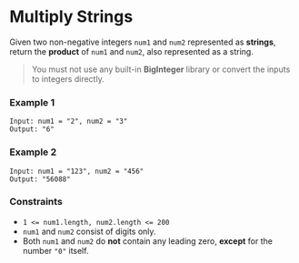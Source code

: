 # Multiply Strings

Given two non-negative integers `num1` and `num2` represented as **strings**, return the **product** of `num1` and `num2`, also represented as a string.

> You must not use any built-in **BigInteger** library or convert the inputs to integers directly.

### Example 1

```text
Input: num1 = "2", num2 = "3"
Output: "6"
```

### Example 2

```text
Input: num1 = "123", num2 = "456"
Output: "56088"
```

### Constraints

- `1 <= num1.length, num2.length <= 200`
- `num1` and `num2` consist of digits only.
- Both `num1` and `num2` do **not** contain any leading zero, **except** for the number `"0"` itself.
